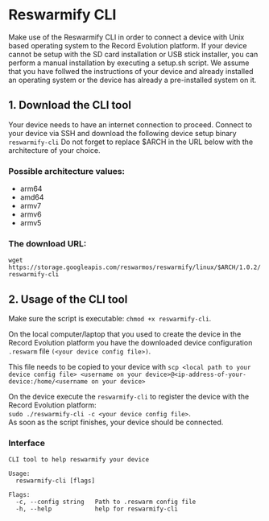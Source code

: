 # Reswarmify CLI
Make use of the Reswarmify CLI in order to connect a device with Unix based operating system to the Record Evolution platform.
If your device cannot be setup with the SD card installation or USB stick installer, you can perform a manual installation by executing a setup.sh script.
We assume that you have follwed the instructions of your device and already installed an operating system or the device has already a pre-installed system on it.

## 1. Download the CLI tool
Your device needs to have an internet connection to proceed.
Connect to your device via SSH and download the following device setup binary `reswarmify-cli`
Do not forget to replace $ARCH in the URL below with the architecture of your choice.

### Possible architecture values:

- arm64
- amd64
- armv7
- armv6
- armv5
  
### The download URL:
`wget https://storage.googleapis.com/reswarmos/reswarmify/linux/$ARCH/1.0.2/reswarmify-cli`

## 2. Usage of the CLI tool

Make sure the script is executable: `chmod +x reswarmify-cli`. <br>

On the local computer/laptop that you used to create the device in the Record Evolution platform you have the downloaded device configuration `.reswarm` file `(<your device config file>)`.<br>

This file needs to be copied to your device with `scp <local path to your device config file> <username on your device>@<ip-address-of-your-device:/home/<username on your device>`

On the device execute the `reswarmify-cli` to register the device with the Record Evolution platform:<br>
`sudo ./reswarmify-cli -c <your device config file>`.<br>
As soon as the script finishes, your device should be connected.

### Interface

```
CLI tool to help reswarmify your device

Usage:
  reswarmify-cli [flags]

Flags:
  -c, --config string   Path to .reswarm config file
  -h, --help            help for reswarmify-cli
```
